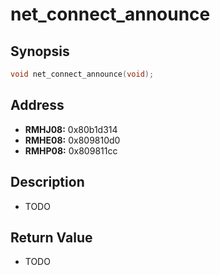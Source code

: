 # net_connect_announce



Synopsis
--------
```C++
void net_connect_announce(void);
```



Address
-------
 * __RMHJ08:__ 0x80b1d314
 * __RMHE08:__ 0x809810d0
 * __RMHP08:__ 0x809811cc



Description
-----------
 * TODO



Return Value
------------
 * TODO
